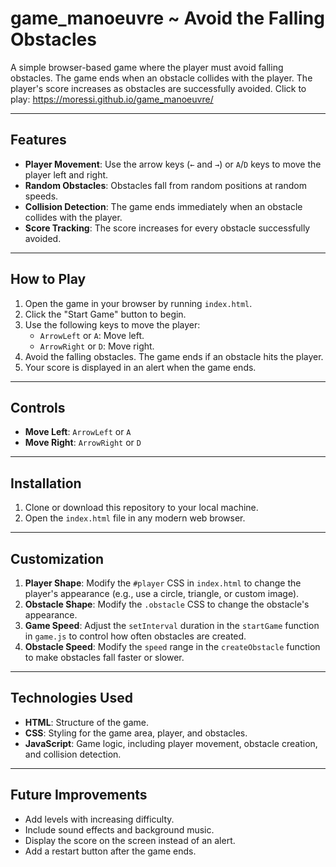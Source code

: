 # game_manoeuvre ~ Avoid the Falling Obstacles

A simple browser-based game where the player must avoid falling obstacles. The game ends when an obstacle collides with the player. The player's score increases as obstacles are successfully avoided. Click to play: https://moressi.github.io/game_manoeuvre/

---

## Features
- **Player Movement**: Use the arrow keys (`←` and `→`) or `A`/`D` keys to move the player left and right.
- **Random Obstacles**: Obstacles fall from random positions at random speeds.
- **Collision Detection**: The game ends immediately when an obstacle collides with the player.
- **Score Tracking**: The score increases for every obstacle successfully avoided.

---

## How to Play
1. Open the game in your browser by running `index.html`.
2. Click the "Start Game" button to begin.
3. Use the following keys to move the player:
   - `ArrowLeft` or `A`: Move left.
   - `ArrowRight` or `D`: Move right.
4. Avoid the falling obstacles. The game ends if an obstacle hits the player.
5. Your score is displayed in an alert when the game ends.

---

## Controls
- **Move Left**: `ArrowLeft` or `A`
- **Move Right**: `ArrowRight` or `D`

---

## Installation
1. Clone or download this repository to your local machine.
2. Open the `index.html` file in any modern web browser.

---

## Customization
1. **Player Shape**: Modify the `#player` CSS in `index.html` to change the player's appearance (e.g., use a circle, triangle, or custom image).
2. **Obstacle Shape**: Modify the `.obstacle` CSS to change the obstacle's appearance.
3. **Game Speed**: Adjust the `setInterval` duration in the `startGame` function in `game.js` to control how often obstacles are created.
4. **Obstacle Speed**: Modify the `speed` range in the `createObstacle` function to make obstacles fall faster or slower.

---

## Technologies Used
- **HTML**: Structure of the game.
- **CSS**: Styling for the game area, player, and obstacles.
- **JavaScript**: Game logic, including player movement, obstacle creation, and collision detection.

---

## Future Improvements
- Add levels with increasing difficulty.
- Include sound effects and background music.
- Display the score on the screen instead of an alert.
- Add a restart button after the game ends.
